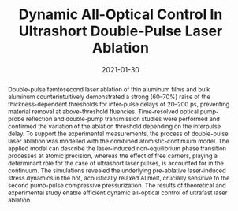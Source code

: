 ---
title: "Dynamic All-Optical Control In Ultrashort Double-Pulse Laser Ablation"
authors: '<i>Sergey Kudryashov, Andrey Samokhvalov, Yaroslav Golubev, Dmitry Ivanov, Martin Garcia, Vadim Veiko, Baerbel Rethfeld, and Vladimir Mikhailovskii</i>'
collection: publications
permalink: /publication/2021-01-30-femtosecond
excerpt: 'This paper is about the number 1. The number 2 is left for future work.'
date: 2021-01-30
venue: "<b>Applied Surface Science</b>"
paperurl: 'https://www.sciencedirect.com/science/article/abs/pii/S0169433220326970'
citation: 'Kudryashov, S. I., Samokhvalov, A. A., Golubev, Y. D., Ivanov, D. S., Garcia, M. E., Veiko, V. P., ... & Mikhailovskii, V. Y. (2021). Dynamic All-Optical Control In Ultrashort Double-Pulse Laser Ablation. Applied Surface Science, 537, 147940.'
abstract: <p>Double-pulse femtosecond laser ablation of thin aluminum films and bulk aluminum counterintuitively demonstrated a strong (60–70%) raise of the thickness-dependent thresholds for inter-pulse delays of 20–200 ps, preventing material removal at above-threshold fluencies. Time-resolved optical pump-probe reflection and double-pump transmission studies were performed and confirmed the variation of the ablation threshold depending on the interpulse delay. To support the experimental measurements, the process of double-pulse laser ablation was modelled with the combined atomistic-continuum model. The applied model can describe the laser-induced non-equilibrium phase transition processes at atomic precision, whereas the effect of free carriers, playing a determinant role for the case of ultrashort laser pulses, is accounted for in the continuum. The simulations revealed the underlying pre-ablative laser-induced stress dynamics in the hot, acoustically relaxed Al melt, crucially sensitive to the second pump-pulse compressive pressurization. The results of theoretical and experimental study enable efficient dynamic all-optical control of ultrafast laser ablation.</p>
---